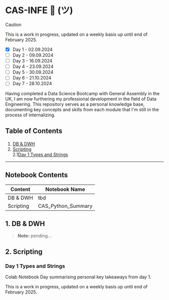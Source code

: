 # CAS-INFE 🙂 (ツ)

> [!CAUTION]
> This is a work in progress, updated on a weekly basis up until end of February 2025.

- [x] Day 1 - 02.09.2024
- [ ] Day 2 - 09.09.2024
- [ ] Day 3 - 16.09.2024
- [ ] Day 4 - 23.09.2024
- [ ] Day 5 - 30.09.2024
- [ ] Day 6 - 21.10.2024
- [ ] Day 7 - 28.10.2024

Having completed a Data Science Bootcamp with General Assembly in the UK, I am now furthering my professional development in the field of Data Engineering. This repository serves as a personal knowledge base, documenting key concepts and skills from each module that I'm still in the process of internalizing.

## Table of Contents
<div class="alert alert-block alert-info" style="margin-top: 20px">

1.  [DB & DWH](#1)<br>
2.  [Scripting](#2) <br>
  2.1[Day 1 Types and Strings](#2.1) <br>   
    </div>
    <hr>

## Notebook Contents <a id="0"></a>
Content | Notebook Name
--- | ---
DB & DWH | tbd
Scripting | CAS_Python_Summary

## 1. DB & DWH <a id="1"></a>
> **Note:** pending...

## 2. Scripting <a id="2"></a>

### Day 1 Types and Strings <a id="2.1"></a>
Colab Notebook Day summarising personal key takeaways from day 1.

This is a work in progress, updated on a weekly basis up until end of February 2025.
